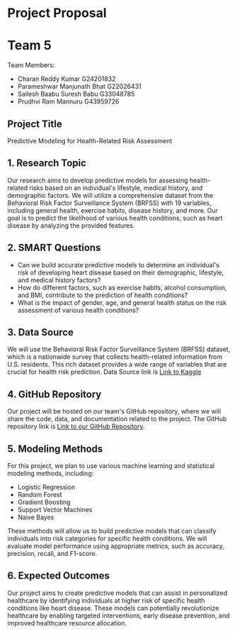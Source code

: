 # Project Proposal

# Team 5

Team Members:
- Charan Reddy Kumar G24201832
- Parameshwar Manjunath Bhat G22026431
- Sailesh Baabu Suresh Babu G33048785
- Prudhvi Ram Mannuru G43959726

## Project Title
Predictive Modeling for Health-Related Risk Assessment

## 1. Research Topic
Our research aims to develop predictive models for assessing health-related risks based on an individual's lifestyle, medical history, and demographic factors. We will utilize a comprehensive dataset from the Behavioral Risk Factor Surveillance System (BRFSS) with 19 variables, including general health, exercise habits, disease history, and more. Our goal is to predict the likelihood of various health conditions, such as heart disease by analyzing the provided features.

## 2. SMART Questions
- Can we build accurate predictive models to determine an individual's risk of developing heart disease  based on their demographic, lifestyle, and medical history factors?
- How do different factors, such as exercise habits, alcohol consumption, and BMI, contribute to the prediction of health conditions?
- What is the impact of gender, age, and general health status on the risk assessment of various health conditions?

## 3. Data Source
We will use the Behavioral Risk Factor Surveillance System (BRFSS) dataset, which is a nationwide survey that collects health-related information from U.S. residents. This rich dataset provides a wide range of variables that are crucial for health risk prediction.
Data Source link is [Link to Kaggle](https://www.kaggle.com/datasets/alphiree/cardiovascular-diseases-risk-prediction-dataset/data)

## 4. GitHub Repository
Our project will be hosted on our team's GitHub repository, where we will share the code, data, and documentation related to the project. The GitHub repository link is [Link to our GitHub Repository](https://github.com/CharanReddyKumar/Cardiovascular_Diseases_Risk_Prediction).

## 5. Modeling Methods
For this project, we plan to use various machine learning and statistical modeling methods, including:
- Logistic Regression
- Random Forest
- Gradient Boosting
- Support Vector Machines
- Naive Bayes

These methods will allow us to build predictive models that can classify individuals into risk categories for specific health conditions. 
We will evaluate model performance using appropriate metrics, such as accuracy, precision, recall, and F1-score.

## 6. Expected Outcomes
Our project aims to create predictive models that can assist in personalized healthcare by identifying individuals at higher risk of specific health conditions like heart disease. These models can potentially revolutionize healthcare by enabling targeted interventions, early disease prevention, and improved healthcare resource allocation.
